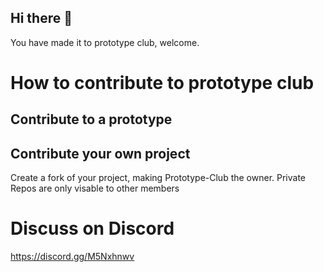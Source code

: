 ## Hi there 👋
You have made it to prototype club, welcome.

# How to contribute to prototype club
## Contribute to a prototype
## Contribute your own project
Create a fork of your project, making Prototype-Club the owner.
Private Repos are only visable to other members

# Discuss on Discord
https://discord.gg/M5Nxhnwv

<!--

**Here are some ideas to get you started:**

🙋‍♀️ A short introduction - what is your organization all about?
🌈 Contribution guidelines - how can the community get involved?
👩‍💻 Useful resources - where can the community find your docs? Is there anything else the community should know?
🍿 Fun facts - what does your team eat for breakfast?
🧙 Remember, you can do mighty things with the power of [Markdown](https://docs.github.com/github/writing-on-github/getting-started-with-writing-and-formatting-on-github/basic-writing-and-formatting-syntax)

-->
